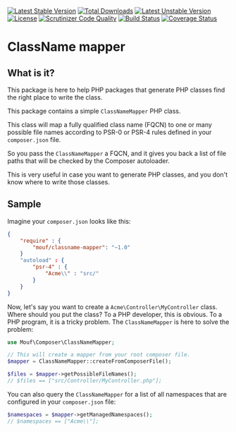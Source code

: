 [![Latest Stable Version](https://poser.pugx.org/mouf/classname-mapper/v/stable)](https://packagist.org/packages/mouf/classname-mapper)
[![Total Downloads](https://poser.pugx.org/mouf/classname-mapper/downloads)](https://packagist.org/packages/mouf/classname-mapper)
[![Latest Unstable Version](https://poser.pugx.org/mouf/classname-mapper/v/unstable)](https://packagist.org/packages/mouf/classname-mapper)
[![License](https://poser.pugx.org/mouf/classname-mapper/license)](https://packagist.org/packages/mouf/classname-mapper)
[![Scrutinizer Code Quality](https://scrutinizer-ci.com/g/thecodingmachine/classname-mapper/badges/quality-score.png?b=4.0)](https://scrutinizer-ci.com/g/thecodingmachine/classname-mapper/?branch=4.0)
[![Build Status](https://travis-ci.org/thecodingmachine/classname-mapper.svg?branch=4.0)](https://travis-ci.org/thecodingmachine/classname-mapper)
[![Coverage Status](https://coveralls.io/repos/thecodingmachine/classname-mapper/badge.svg?branch=4.0&service=github)](https://coveralls.io/github/thecodingmachine/classname-mapper?branch=4.0)


ClassName mapper
================

What is it?
-----------

This package is here to help PHP packages that generate PHP classes find the right place to write the class.

This package contains a simple `ClassNameMapper` PHP class.

This class will map a fully qualified class name (FQCN) to one or many possible file names according to PSR-0 or PSR-4 rules defined in your `composer.json` file.

So you pass the `ClassNameMapper` a FQCN, and it gives you back a list of file paths that will be checked by the Composer autoloader.

This is very useful in case you want to generate PHP classes, and you don't know where to write those classes.

Sample
------

Imagine your `composer.json` looks like this:

```json
{
    "require" : {
        "mouf/classname-mapper": "~1.0"
    }
	"autoload" : {
		"psr-4" : {
			"Acme\\" : "src/"
		}
	}
}
```

Now, let's say you want to create a `Acme\Controller\MyController` class. Where should you put the class?
To a PHP developer, this is obvious. To a PHP program, it is a tricky problem. The `ClassNameMapper` is here to solve the problem:

```php
use Mouf\Composer\ClassNameMapper;

// This will create a mapper from your root composer file.
$mapper = ClassNameMapper::createFromComposerFile();

$files = $mapper->getPossibleFileNames();
// $files == ["src/Controller/MyController.php"];
```

You can also query the `ClassNameMapper` for a list of all namespaces that are configured in your `composer.json` file:
 
```php
$namespaces = $mapper->getManagedNamespaces();
// $namespaces == ["Acme\\"];
```
